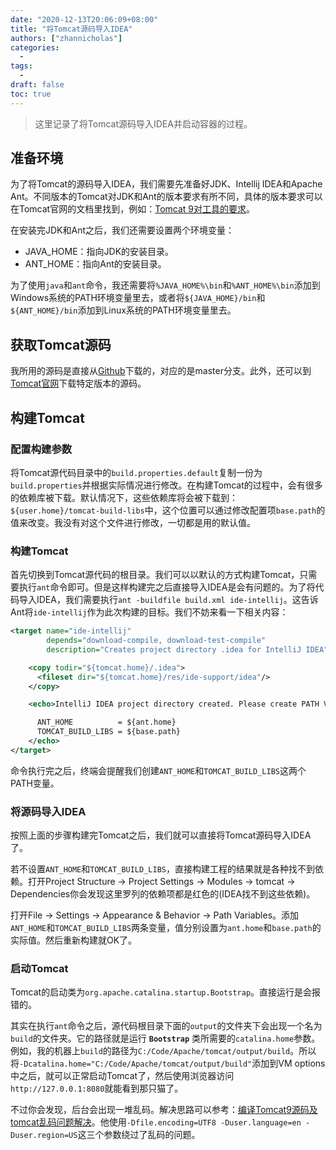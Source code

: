 ```yaml
---
date: "2020-12-13T20:06:09+08:00"
title: "将Tomcat源码导入IDEA"
authors: ["zhannicholas"]
categories:
  - 
tags:
  - 
draft: false
toc: true
---
```

> 这里记录了将Tomcat源码导入IDEA并启动容器的过程。

## 准备环境
为了将Tomcat的源码导入IDEA，我们需要先准备好JDK、Intellij IDEA和Apache Ant。不同版本的Tomcat对JDK和Ant的版本要求有所不同，具体的版本要求可以在Tomcat官网的文档里找到，例如：[Tomcat 9对工具的要求](https://tomcat.apache.org/tomcat-9.0-doc/building.html)。

在安装完JDK和Ant之后，我们还需要设置两个环境变量：
* JAVA_HOME：指向JDK的安装目录。
* ANT_HOME：指向Ant的安装目录。

为了使用`java`和`ant`命令，我还需要将`%JAVA_HOME%\bin`和`%ANT_HOME%\bin`添加到Windows系统的PATH环境变量里去，或者将`${JAVA_HOME}/bin`和`${ANT_HOME}/bin`添加到Linux系统的PATH环境变量里去。

## 获取Tomcat源码
我所用的源码是直接从[Github](https://github.com/apache/tomcat)下载的，对应的是master分支。此外，还可以到[Tomcat官网](https://tomcat.apache.org/)下载特定版本的源码。
 
## 构建Tomcat

### 配置构建参数
将Tomcat源代码目录中的`build.properties.default`复制一份为`build.properties`并根据实际情况进行修改。在构建Tomcat的过程中，会有很多的依赖库被下载。默认情况下，这些依赖库将会被下载到：`${user.home}/tomcat-build-libs`中，这个位置可以通过修改配置项`base.path`的值来改变。我没有对这个文件进行修改，一切都是用的默认值。

### 构建Tomcat
首先切换到Tomcat源代码的根目录。我们可以以默认的方式构建Tomcat，只需要执行`ant`命令即可。但是这样构建完之后直接导入IDEA是会有问题的。为了将代码导入IDEA，我们需要执行`ant -buildfile build.xml ide-intellij`。这告诉Ant将`ide-intellij`作为此次构建的目标。我们不妨来看一下相关内容：
```xml
<target name="ide-intellij"
        depends="download-compile, download-test-compile"
        description="Creates project directory .idea for IntelliJ IDEA">

    <copy todir="${tomcat.home}/.idea">
      <fileset dir="${tomcat.home}/res/ide-support/idea"/>
    </copy>

    <echo>IntelliJ IDEA project directory created. Please create PATH VARIABLES for

      ANT_HOME          = ${ant.home}
      TOMCAT_BUILD_LIBS = ${base.path}
    </echo>
</target>
```

命令执行完之后，终端会提醒我们创建`ANT_HOME`和`TOMCAT_BUILD_LIBS`这两个PATH变量。

### 将源码导入IDEA
按照上面的步骤构建完Tomcat之后，我们就可以直接将Tomcat源码导入IDEA了。

若不设置`ANT_HOME`和`TOMCAT_BUILD_LIBS`，直接构建工程的结果就是各种找不到依赖。打开Project Structure -> Project Settings -> Modules -> tomcat -> Dependencies你会发现这里罗列的依赖项都是红色的(IDEA找不到这些依赖)。

打开File -> Settings -> Appearance & Behavior -> Path Variables。添加`ANT_HOME`和`TOMCAT_BUILD_LIBS`两条变量，值分别设置为`ant.home`和`base.path`的实际值。然后重新构建就OK了。

### 启动Tomcat
Tomcat的启动类为`org.apache.catalina.startup.Bootstrap`。直接运行是会报错的。

其实在执行`ant`命令之后，源代码根目录下面的`output`的文件夹下会出现一个名为`build`的文件夹。它的路径就是运行 **`Bootstrap`** 类所需要的`catalina.home`参数。例如，我的机器上`build`的路径为`C:/Code/Apache/tomcat/output/build`。所以将`-Dcatalina.home="C:/Code/Apache/tomcat/output/build"`添加到VM options中之后，就可以正常启动Tomcat了，然后使用浏览器访问`http://127.0.0.1:8080`就能看到那只猫了。

不过你会发现，后台会出现一堆乱码。解决思路可以参考：[编译Tomcat9源码及tomcat乱码问题解决](https://www.shuzhiduo.com/A/pRdBP8XPJn/)。他使用`-Dfile.encoding=UTF8 -Duser.language=en -Duser.region=US`这三个参数绕过了乱码的问题。

